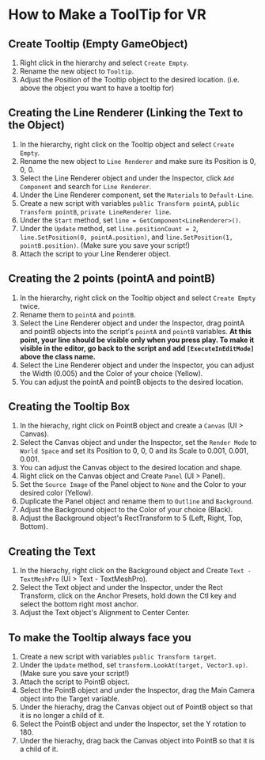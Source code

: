 # How to Make a ToolTip for VR

## Create Tooltip (Empty GameObject)

1. Right click in the hierarchy and select `Create Empty`.
2. Rename the new object to `Tooltip`.
3. Adjust the Position of the Tooltip object to the desired location. (i.e. above the object you want to have a tooltip for)

## Creating the Line Renderer (Linking the Text to the Object)

1. In the hierarchy, right click on the Tooltip object and select `Create Empty`.
2. Rename the new object to `Line Renderer` and make sure its Position is 0, 0, 0.
3. Select the Line Renderer object and under the Inspector, click `Add Component` and search for `Line Renderer`.
4. Under the Line Renderer component, set the `Materials` to `Default-Line`.
5. Create a new script with variables `public Transform pointA`, `public Transform pointB`, `private LineRenderer line`.
6. Under the `Start` method, set `line = GetComponent<LineRenderer>()`.
7. Under the `Update` method, set `line.positionCount = 2`, `line.SetPosition(0, pointA.position)`, and `line.SetPosition(1, pointB.position)`. (Make sure you save your script!)
8. Attach the script to your Line Renderer object.

## Creating the 2 points (pointA and pointB)

1. In the hierarchy, right click on the Tooltip object and select `Create Empty` twice.
2. Rename them to `pointA` and `pointB`.
3. Select the Line Renderer object and under the Inspector, drag pointA and pointB objects into the script's `pointA` and `pointB` variables.
   **At this point, your line should be visible only when you press play. To make it visible in the editor, go back to the script and add `[ExecuteInEditMode]` above the class name.**
4. Select the Line Renderer object and under the Inspector, you can adjust the Width (0.005) and the Color of your choice (Yellow).
5. You can adjust the pointA and pointB objects to the desired location.

## Creating the Tooltip Box

1. In the hierachy, right click on PointB object and create a `Canvas` (UI > Canvas).
2. Select the Canvas object and under the Inspector, set the `Render Mode` to `World Space` and set its Position to 0, 0, 0 and its Scale to 0.001, 0.001, 0.001.
3. You can adjust the Canvas object to the desired location and shape.
4. Right click on the Canvas object and Create `Panel` (UI > Panel).
5. Set the `Source Image` of the Panel object to `None` and the Color to your desired color (Yellow).
6. Duplicate the Panel object and rename them to `Outline` and `Background`.
7. Adjust the Background object to the Color of your choice (Black).
8. Adjust the Background object's RectTransform to 5 (Left, Right, Top, Bottom).

## Creating the Text

1. In the hierachy, right click on the Background object and Create `Text - TextMeshPro` (UI > Text - TextMeshPro).
2. Select the Text object and under the Inspector, under the Rect Transform, click on the Anchor Presets, hold down the Ctl key and select the bottom right most anchor.
3. Adjust the Text object's Alignment to Center Center.

## To make the Tooltip always face you

1. Create a new script with variables `public Transform target`.
2. Under the `Update` method, set `transform.LookAt(target, Vector3.up)`. (Make sure you save your script!)
3. Attach the script to PointB object.
4. Select the PointB object and under the Inspector, drag the Main Camera object into the Target variable.
5. Under the hierachy, drag the Canvas object out of PointB object so that it is no longer a child of it.
6. Select the PointB object and under the Inspector, set the Y rotation to 180.
7. Under the hierachy, drag back the Canvas object into PointB so that it is a child of it.

